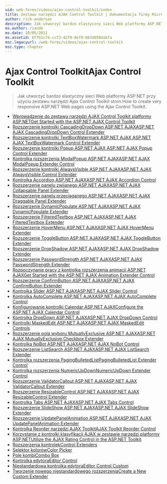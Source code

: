 ```yaml
---
uid: web-forms/videos/ajax-control-toolkit/index
title: Zestawu narzędzi AJAX Control Toolkit | Dokumentacja firmy Microsoft
author: rick-anderson
description: Jak utworzyć bardzo elastyczny sieci Web platformy ASP.NET przy użyciu zestawu narzędzi Ajax Control Toolkit stron.
ms.author: riande
ms.date: 10/05/2011
ms.assetid: 6f7b1c74-cc73-42f9-8ef0-8b3d058dabfa
msc.legacyurl: /web-forms/videos/ajax-control-toolkit
msc.type: chapter
---
```

<a name="ajax-control-toolkit"></a><span data-ttu-id="3297c-103">Ajax Control Toolkit</span><span class="sxs-lookup"><span data-stu-id="3297c-103">Ajax Control Toolkit</span></span>
====================
> <span data-ttu-id="3297c-104">Jak utworzyć bardzo elastyczny sieci Web platformy ASP.NET przy użyciu zestawu narzędzi Ajax Control Toolkit stron.</span><span class="sxs-lookup"><span data-stu-id="3297c-104">How to create very responsive ASP.NET Web pages using the Ajax Control Toolkit.</span></span>


- [<span data-ttu-id="3297c-105">Wprowadzenie do zestawu narzędzi AJAX Control Toolkit platformy ASP.NET</span><span class="sxs-lookup"><span data-stu-id="3297c-105">Get Started with the ASP.NET AJAX Control Toolkit</span></span>](how-do-i-get-started-with-the-aspnet-ajax-control-toolkit.md)
- [<span data-ttu-id="3297c-106">Rozszerzenie kontrolki CascadingDropDown ASP.NET AJAX</span><span class="sxs-lookup"><span data-stu-id="3297c-106">ASP.NET AJAX CascadingDropDown Control Extender</span></span>](how-do-i-use-the-aspnet-ajax-cascadingdropdown-control-extender.md)
- [<span data-ttu-id="3297c-107">Rozszerzenie kontrolki TextBoxWatermark ASP.NET AJAX </span><span class="sxs-lookup"><span data-stu-id="3297c-107">ASP.NET AJAX TextBoxWatermark Control Extender</span></span>](how-do-i-use-the-aspnet-ajax-textboxwatermark-control-extender.md)
- [<span data-ttu-id="3297c-108">Rozszerzenie kontrolki Popup ASP.NET AJAX </span><span class="sxs-lookup"><span data-stu-id="3297c-108">ASP.NET AJAX Popup Control Extender</span></span>](how-do-i-use-the-aspnet-ajax-popup-control-extender.md)
- [<span data-ttu-id="3297c-109">Kontrolka rozszerzenia ModalPopup ASP.NET AJAX</span><span class="sxs-lookup"><span data-stu-id="3297c-109">ASP.NET AJAX ModalPopup Extender Control</span></span>](how-do-i-use-the-aspnet-ajax-modalpopup-extender-control.md)
- [<span data-ttu-id="3297c-110">Rozszerzenie kontrolki AlwaysVisible ASP.NET AJAX</span><span class="sxs-lookup"><span data-stu-id="3297c-110">ASP.NET AJAX AlwaysVisible Control Extender</span></span>](how-do-i-use-the-aspnet-ajax-alwaysvisible-control-extender.md)
- [<span data-ttu-id="3297c-111">Kontrolka Accordion ASP.NET AJAX</span><span class="sxs-lookup"><span data-stu-id="3297c-111">ASP.NET AJAX Accordion Control</span></span>](how-do-i-use-the-aspnet-ajax-accordion-control.md)
- [<span data-ttu-id="3297c-112">Rozszerzenie panelu zwijanego ASP.NET AJAX</span><span class="sxs-lookup"><span data-stu-id="3297c-112">ASP.NET AJAX Collapsable Panel Extender</span></span>](how-do-i-use-the-aspnet-ajax-collapsable-panel-extender.md)
- [<span data-ttu-id="3297c-113">Rozszerzenie panelu przeciąganego ASP.NET AJAX</span><span class="sxs-lookup"><span data-stu-id="3297c-113">ASP.NET AJAX Draggable Panel Extender</span></span>](how-do-i-use-the-aspnet-ajax-draggable-panel-extender.md)
- [<span data-ttu-id="3297c-114">Rozszerzenie DynamicPopulate ASP.NET AJAX</span><span class="sxs-lookup"><span data-stu-id="3297c-114">ASP.NET AJAX DynamicPopulate Extender</span></span>](how-do-i-use-the-aspnet-ajax-dynamicpopulate-extender.md)
- [<span data-ttu-id="3297c-115">Rozszerzenie FilteredTextbox ASP.NET AJAX</span><span class="sxs-lookup"><span data-stu-id="3297c-115">ASP.NET AJAX FilteredTextbox Extender</span></span>](how-do-i-use-the-aspnet-ajax-filteredtextbox-extender.md)
- [<span data-ttu-id="3297c-116">Rozszerzenie HoverMenu ASP.NET AJAX</span><span class="sxs-lookup"><span data-stu-id="3297c-116">ASP.NET AJAX HoverMenu Extender</span></span>](how-do-i-use-the-aspnet-ajax-hovermenu-extender.md)
- [<span data-ttu-id="3297c-117">Rozszerzenie ToggleButton ASP.NET AJAX</span><span class="sxs-lookup"><span data-stu-id="3297c-117">ASP.NET AJAX ToggleButton Extender</span></span>](how-do-i-use-the-aspnet-ajax-togglebutton-extender.md)
- [<span data-ttu-id="3297c-118">Rozszerzenie DropShadow ASP.NET AJAX</span><span class="sxs-lookup"><span data-stu-id="3297c-118">ASP.NET AJAX DropShadow Extender</span></span>](how-do-i-use-the-aspnet-ajax-dropshadow-extender.md)
- [<span data-ttu-id="3297c-119">Rozszerzenie PasswordStrength ASP.NET AJAX</span><span class="sxs-lookup"><span data-stu-id="3297c-119">ASP.NET AJAX PasswordStrength Extender</span></span>](how-do-i-use-the-aspnet-ajax-passwordstrength-extender.md)
- [<span data-ttu-id="3297c-120">Rozpoczynanie pracy z kontrolką rozszerzenia animacji ASP.NET AJAX</span><span class="sxs-lookup"><span data-stu-id="3297c-120">Get Started with the ASP.NET AJAX Animation Extender Control</span></span>](how-do-i-get-started-with-the-aspnet-ajax-animation-extender-control.md)
- [<span data-ttu-id="3297c-121">Rozszerzenie ConfirmButton ASP.NET AJAX</span><span class="sxs-lookup"><span data-stu-id="3297c-121">ASP.NET AJAX ConfirmButton Extender</span></span>](how-do-i-use-the-aspnet-ajax-confirmbutton-extender.md)
- [<span data-ttu-id="3297c-122">Kontrolka Slider ASP.NET AJAX</span><span class="sxs-lookup"><span data-stu-id="3297c-122">ASP.NET AJAX Slider Control</span></span>](how-do-i-use-the-aspnet-ajax-slider-control.md)
- [<span data-ttu-id="3297c-123">Kontrolka AutoComplete ASP.NET AJAX</span><span class="sxs-lookup"><span data-stu-id="3297c-123">ASP.NET AJAX AutoComplete Control</span></span>](how-do-i-use-the-aspnet-ajax-autocomplete-control.md)
- [<span data-ttu-id="3297c-124">Konfigurowanie kontrolki Calendar ASP.NET AJAX</span><span class="sxs-lookup"><span data-stu-id="3297c-124">Configure the ASP.NET AJAX Calendar Control</span></span>](how-do-i-configure-the-aspnet-ajax-calendar-control.md)
- [<span data-ttu-id="3297c-125">Kontrolka DropDown ASP.NET AJAX</span><span class="sxs-lookup"><span data-stu-id="3297c-125">ASP.NET AJAX DropDown Control</span></span>](how-do-i-use-the-aspnet-ajax-dropdown-control.md)
- [<span data-ttu-id="3297c-126">Kontrolki MaskedEdit ASP.NET AJAX</span><span class="sxs-lookup"><span data-stu-id="3297c-126">ASP.NET AJAX MaskedEdit Controls</span></span>](how-do-i-use-the-aspnet-ajax-maskededit-controls.md)
- [<span data-ttu-id="3297c-127">Rozszerzenie pola wyboru MutuallyExclusive ASP.NET AJAX</span><span class="sxs-lookup"><span data-stu-id="3297c-127">ASP.NET AJAX MutuallyExclusive Checkbox Extender</span></span>](how-do-i-use-the-aspnet-ajax-mutuallyexclusive-checkbox-extender.md)
- [<span data-ttu-id="3297c-128">Kontrolka NoBot ASP.NET AJAX</span><span class="sxs-lookup"><span data-stu-id="3297c-128">ASP.NET AJAX NoBot Control</span></span>](how-do-i-use-the-aspnet-ajax-nobot-control.md)
- [<span data-ttu-id="3297c-129">Rozszerzenie ListSearch ASP.NET AJAX</span><span class="sxs-lookup"><span data-stu-id="3297c-129">ASP.NET AJAX ListSearch Extender</span></span>](how-do-i-use-the-aspnet-ajax-listsearch-extender.md)
- [<span data-ttu-id="3297c-130">Kontrolka rozszerzenia PagingBulletedList</span><span class="sxs-lookup"><span data-stu-id="3297c-130">PagingBulletedList Extender Control</span></span>](how-do-i-use-the-pagingbulletedlist-extender-control.md)
- [<span data-ttu-id="3297c-131">Kontrolka rozszerzenia NumericUpDown</span><span class="sxs-lookup"><span data-stu-id="3297c-131">NumericUpDown Extender Control</span></span>](how-do-i-use-the-numericupdown-extender-control.md)
- [<span data-ttu-id="3297c-132">Rozszerzenie ValidatorCallout ASP.NET AJAX</span><span class="sxs-lookup"><span data-stu-id="3297c-132">ASP.NET AJAX ValidatorCallout Extender</span></span>](how-do-i-use-the-aspnet-ajax-validatorcallout-extender.md)
- [<span data-ttu-id="3297c-133">Rozszerzenie ResizableControl ASP.NET AJAX</span><span class="sxs-lookup"><span data-stu-id="3297c-133">ASP.NET AJAX ResizableControl Extender</span></span>](how-do-i-use-the-aspnet-ajax-resizablecontrol-extender.md)
- [<span data-ttu-id="3297c-134">Kontrolka Tabs ASP.NET AJAX</span><span class="sxs-lookup"><span data-stu-id="3297c-134">ASP.NET AJAX Tabs Control</span></span>](how-do-i-use-the-aspnet-ajax-tabs-control.md)
- [<span data-ttu-id="3297c-135">Rozszerzenie SlideShow ASP.NET AJAX</span><span class="sxs-lookup"><span data-stu-id="3297c-135">ASP.NET AJAX SlideShow Extender</span></span>](how-do-i-use-the-aspnet-ajax-slideshow-extender.md)
- [<span data-ttu-id="3297c-136">Rozszerzenie UpdatePanelAnimation ASP.NET AJAX</span><span class="sxs-lookup"><span data-stu-id="3297c-136">ASP.NET AJAX UpdatePanelAnimation Extender</span></span>](how-do-i-use-the-aspnet-ajax-updatepanelanimation-extender.md)
- [<span data-ttu-id="3297c-137">Kontrolka Reorder narzędzi AJAX Toolkit</span><span class="sxs-lookup"><span data-stu-id="3297c-137">AJAX Toolkit Reorder Control</span></span>](how-do-i-the-ajax-toolkit-reorder-control.md)
- [<span data-ttu-id="3297c-138">Korzystanie z kontrolki klasyfikacji AJAX w zestawie narzędzi platformy ASP.NET</span><span class="sxs-lookup"><span data-stu-id="3297c-138">Utilize the AJAX Rating Control in the ASP.NET Toolkit</span></span>](utilize-the-ajax-rating-control-in-the-aspnet-toolkit.md)
- [<span data-ttu-id="3297c-139">Rozszerzenia kontrolek</span><span class="sxs-lookup"><span data-stu-id="3297c-139">Control Extenders</span></span>](control-extenders.md)
- [<span data-ttu-id="3297c-140">Selektor kolorów</span><span class="sxs-lookup"><span data-stu-id="3297c-140">Color Picker</span></span>](color-picker.md)
- [<span data-ttu-id="3297c-141">Pole kombi</span><span class="sxs-lookup"><span data-stu-id="3297c-141">Combo Box</span></span>](combo-box.md)
- [<span data-ttu-id="3297c-142">Kontrolka edytora</span><span class="sxs-lookup"><span data-stu-id="3297c-142">Editor Control</span></span>](editor-control.md)
- [<span data-ttu-id="3297c-143">Niestandardowa kontrolka edytora</span><span class="sxs-lookup"><span data-stu-id="3297c-143">Editor Control Custom</span></span>](editor-control-custom.md)
- [<span data-ttu-id="3297c-144">Tworzenie nowego niestandardowego rozszerzenia</span><span class="sxs-lookup"><span data-stu-id="3297c-144">Create a New Custom Extender</span></span>](create-a-new-custom-extender.md)
